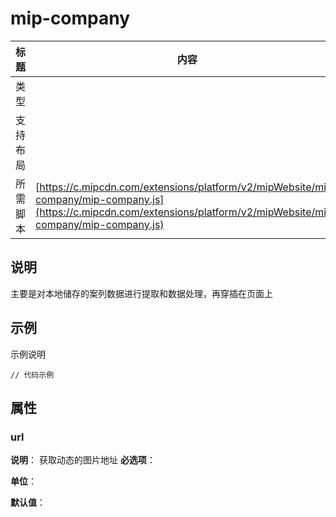# mip-company

标题|内容
----|----
类型|
支持布局|
所需脚本| [https://c.mipcdn.com/extensions/platform/v2/mipWebsite/mip-company/mip-company.js](https://c.mipcdn.com/extensions/platform/v2/mipWebsite/mip-company/mip-company.js)

## 说明
主要是对本地储存的案列数据进行提取和数据处理，再穿插在页面上

## 示例

示例说明

```
// 代码示例
```

## 属性

### url

**说明**：
获取动态的图片地址
**必选项**：

**单位**：

**默认值**：
